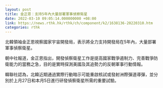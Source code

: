 ```yaml
---
layout: post
title: 金正恩：支持5年內大量部署軍事偵察衛星
date: 2022-03-10 09:05:14.000000000 +08:00
link: https://news.rthk.hk/rthk/ch/component/k2/1638136-20220310.htm
categories: rthk
---
```


北韓領袖金正恩視察國家宇宙開發局，表示將全力支持開發局在5年內，大量部署軍事偵察衛星。

朝中社報道，金正恩指出，開發偵察衛星工作是提高國家戰爭遏制力、完善戰爭防衛能力的當務之急，目的是實時探測美國及其追勢力的反朝軍事行動情報。

韓聯社認為，北韓近期通過實際行動暗示可能重啟核試或發射洲際彈道導彈，並分別於上月27日和本月5日進行研發偵察衛星所需的重要試驗。
